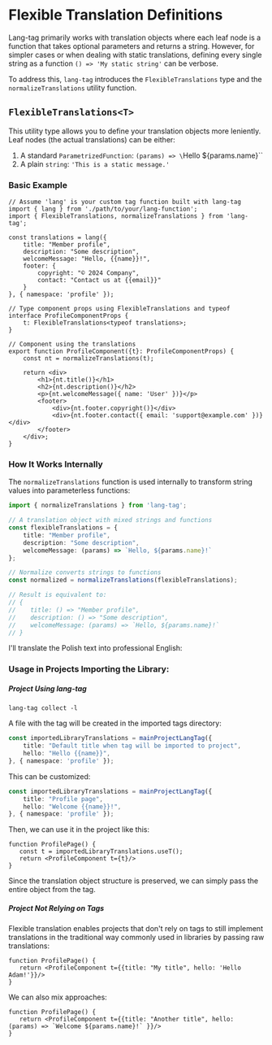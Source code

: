 # Flexible Translation Definitions

Lang-tag primarily works with translation objects where each leaf node is a function that takes optional parameters and returns a string. However, for simpler cases or when dealing with static translations, defining every single string as a function `() => 'My static string'` can be verbose.

To address this, `lang-tag` introduces the `FlexibleTranslations` type and the `normalizeTranslations` utility function.

## `FlexibleTranslations<T>`

This utility type allows you to define your translation objects more leniently. Leaf nodes (the actual translations) can be either:

1.  A standard `ParametrizedFunction`: `(params) => \`Hello ${params.name}\``
2.  A plain `string`: `'This is a static message.'`

### Basic Example

```tsx 
// Assume 'lang' is your custom tag function built with lang-tag
import { lang } from './path/to/your/lang-function';
import { FlexibleTranslations, normalizeTranslations } from 'lang-tag';

const translations = lang({
    title: "Member profile",
    description: "Some description",
    welcomeMessage: "Hello, {{name}}!",
    footer: {
        copyright: "© 2024 Company",
        contact: "Contact us at {{email}}"
    }
}, { namespace: 'profile' });

// Type component props using FlexibleTranslations and typeof
interface ProfileComponentProps {
    t: FlexibleTranslations<typeof translations>;
}

// Component using the translations
export function ProfileComponent({t}: ProfileComponentProps) {
    const nt = normalizeTranslations(t);

    return <div>
        <h1>{nt.title()}</h1>
        <h2>{nt.description()}</h2>
        <p>{nt.welcomeMessage({ name: 'User' })}</p>
        <footer>
            <div>{nt.footer.copyright()}</div>
            <div>{nt.footer.contact({ email: 'support@example.com' })}</div>
        </footer>
    </div>;
}
```

### How It Works Internally

The `normalizeTranslations` function is used internally to transform string values into parameterless functions:

```typescript
import { normalizeTranslations } from 'lang-tag';

// A translation object with mixed strings and functions
const flexibleTranslations = {
    title: "Member profile",
    description: "Some description",
    welcomeMessage: (params) => `Hello, ${params.name}!`
};

// Normalize converts strings to functions
const normalized = normalizeTranslations(flexibleTranslations);

// Result is equivalent to:
// {
//    title: () => "Member profile",
//    description: () => "Some description",
//    welcomeMessage: (params) => `Hello, ${params.name}!`
// }
```
I'll translate the Polish text into professional English:

### Usage in Projects Importing the Library:

##### Project Using lang-tag

```shell
lang-tag collect -l
```

A file with the tag will be created in the imported tags directory:
```typescript
const importedLibraryTranslations = mainProjectLangTag({
    title: "Default title when tag will be imported to project",
    hello: "Hello {{name}}",
}, { namespace: 'profile' });
```

This can be customized:
```typescript
const importedLibraryTranslations = mainProjectLangTag({
    title: "Profile page",
    hello: "Welcome {{name}}!",
}, { namespace: 'profile' });
```

Then, we can use it in the project like this:
```tsx
function ProfilePage() {
   const t = importedLibraryTranslations.useT();
   return <ProfileComponent t={t}/>
}
```

Since the translation object structure is preserved, we can simply pass the entire object from the tag.

##### Project Not Relying on Tags

Flexible translation enables projects that don't rely on tags to still implement translations in the traditional way commonly used in libraries by passing raw translations:

```tsx
function ProfilePage() {
   return <ProfileComponent t={{title: "My title", hello: 'Hello Adam!'}}/>
}
```

We can also mix approaches:
```tsx
function ProfilePage() {
   return <ProfileComponent t={{title: "Another title", hello: (params) => `Welcome ${params.name}!` }}/>
}
```